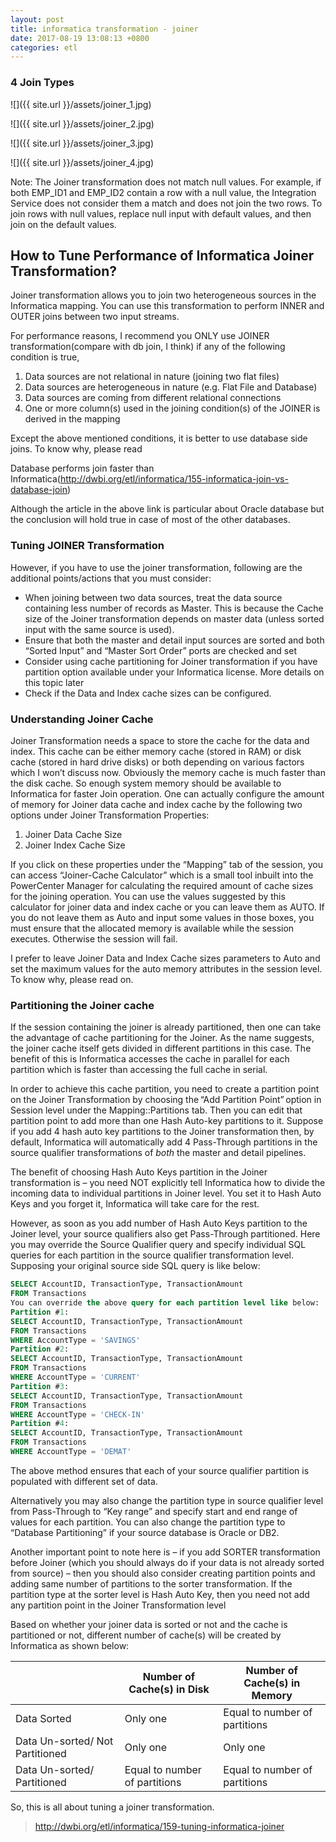 ```yaml
---
layout: post
title: informatica transformation - joiner
date: 2017-08-19 13:08:13 +0800
categories: etl
---
```


### 4 Join Types

![]({{ site.url }}/assets/joiner_1.jpg)

![]({{ site.url }}/assets/joiner_2.jpg)

![]({{ site.url }}/assets/joiner_3.jpg)

![]({{ site.url }}/assets/joiner_4.jpg)

Note: The Joiner transformation does not match null values. For example, if both EMP_ID1 and EMP_ID2 contain a row with a null value, the Integration Service does not consider them a match and does not join the two rows. To join rows with null values, replace null input with default values, and then join on the default values.

## How to Tune Performance of Informatica Joiner Transformation? 
Joiner transformation allows you to join two heterogeneous sources in the Informatica mapping. You can use this transformation to perform INNER and OUTER joins between two input streams. 

For performance reasons, I recommend you ONLY use JOINER transformation(compare with db join, I think) if any of the following condition is true, 

1. Data sources are not relational in nature (joining two flat files) 
2. Data sources are heterogeneous in nature (e.g. Flat File and Database) 
3. Data sources are coming from different relational connections 
4. One or more column(s) used in the joining condition(s) of the JOINER is derived in the mapping 

Except the above mentioned conditions, it is better to use database side joins. To know why, please read  

Database performs join faster than Informatica(http://dwbi.org/etl/informatica/155-informatica-join-vs-database-join) 

Although the article in the above link is particular about Oracle database but the conclusion will hold true in case of most of the other databases. 

### Tuning JOINER Transformation 
However, if you have to use the joiner transformation, following are the additional points/actions that you must consider: 

- When joining between two data sources, treat the data source containing less number of records as Master. This is because the Cache size of the Joiner transformation depends on master data (unless sorted input with the same source is used). 
- Ensure that both the master and detail input sources are sorted and both “Sorted Input” and “Master Sort Order” ports are checked and set 
- Consider using cache partitioning for Joiner transformation if you have partition option available under your Informatica license. More details on this topic later 
- Check if the Data and Index cache sizes can be configured. 
 
### Understanding Joiner Cache 

Joiner Transformation needs a space to store the cache for the data and index. This cache can be either memory cache (stored in RAM) or disk cache (stored in hard drive disks) or both depending on various factors which I won’t discuss now. Obviously the memory cache is much faster than the disk cache. So enough system memory should be available to Informatica for faster Join operation. One can actually configure the amount of memory for Joiner data cache and index cache by the following two options under Joiner Transformation Properties: 

1. Joiner Data Cache Size 
2. Joiner Index Cache Size 

If you click on these properties under the “Mapping” tab of the session, you can access “Joiner-Cache Calculator” which is a small tool inbuilt into the PowerCenter Manager for calculating the required amount of cache sizes for the joining operation. You can use the values suggested by this calculator for joiner data and index cache or you can leave them as AUTO. If you do not leave them as Auto and input some values in those boxes, you must ensure that the allocated memory is available while the session executes. Otherwise the session will fail. 

I prefer to leave Joiner Data and Index Cache sizes parameters to Auto and set the maximum values for the auto memory attributes in the session level. To know why, please read on. 

### Partitioning the Joiner cache 

If the session containing the joiner is already partitioned, then one can take the advantage of cache partitioning for the Joiner. As the name suggests, the joiner cache itself gets divided in different partitions in this case. The benefit of this is Informatica accesses the cache in parallel for each partition which is faster than accessing the full cache in serial. 

In order to achieve this cache partition, you need to create a partition point on the Joiner Transformation by choosing the “Add Partition Point” option in Session level under the Mapping::Partitions tab. Then you can edit that partition point to add more than one Hash Auto-key partitions to it. Suppose if you add 4 hash auto key partitions to the Joiner transformation then, by default, Informatica will automatically add 4 Pass-Through partitions in the source qualifier transformations of *both* the master and detail pipelines. 

The benefit of choosing Hash Auto Keys partition in the Joiner transformation is – you need NOT explicitly tell Informatica how to divide the incoming data to individual partitions in Joiner level. You set it to Hash Auto Keys and you forget it, Informatica will take care for the rest. 

However, as soon as you add number of Hash Auto Keys partition to the Joiner level, your source qualifiers also get Pass-Through partitioned. Here you may override the Source Qualifier query and specify individual SQL queries for each partition in the source qualifier transformation level. Supposing your original source side SQL query is like below: 
``` sql
SELECT AccountID, TransactionType, TransactionAmount  
FROM Transactions 
You can override the above query for each partition level like below: 
Partition #1: 
SELECT AccountID, TransactionType, TransactionAmount  
FROM Transactions  
WHERE AccountType = 'SAVINGS' 
Partition #2: 
SELECT AccountID, TransactionType, TransactionAmount  
FROM Transactions  
WHERE AccountType = 'CURRENT' 
Partition #3: 
SELECT AccountID, TransactionType, TransactionAmount  
FROM Transactions  
WHERE AccountType = 'CHECK-IN' 
Partition #4: 
SELECT AccountID, TransactionType, TransactionAmount  
FROM Transactions  
WHERE AccountType = 'DEMAT' 
```
The above method ensures that each of your source qualifier partition is populated with different set of data. 

Alternatively you may also change the partition type in source qualifier level from Pass-Through to “Key range” and specify start and end range of values for each partition. You can also change the partition type to “Database Partitioning” if your source database is Oracle or DB2. 

Another important point to note here is – if you add SORTER transformation before Joiner (which you should always do if your data is not already sorted from source) – then you should also consider creating partition points and adding same number of partitions to the sorter transformation. If the partition type at the sorter level is Hash Auto Key, then you need not add any partition point in the Joiner Transformation level 

Based on whether your joiner data is sorted or not and the cache is partitioned or not, different number of cache(s) will be created by Informatica as shown below: 
 
| | Number of Cache(s) in Disk | Number of Cache(s) in Memory |
| ----- | ----- | ----- |
| Data Sorted | Only one | Equal to number of partitions |
| Data Un-sorted/ Not Partitioned | Only one | Only one |
| Data Un-sorted/ Partitioned | Equal to number of partitions | Equal to number of partitions |

So, this is all about tuning a joiner transformation. 

> http://dwbi.org/etl/informatica/159-tuning-informatica-joiner  
